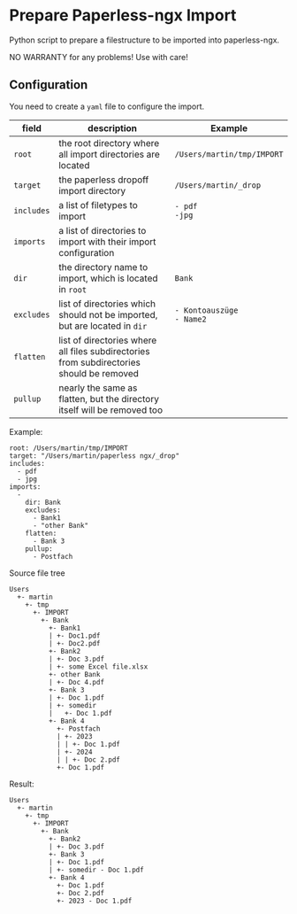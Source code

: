 # Prepare Paperless-ngx Import
Python script to prepare a filestructure to be imported into paperless-ngx.

NO WARRANTY for any problems! Use with care!

## Configuration
You need to create a `yaml` file to configure the import.

| field      | description                                                                              | Example                         |
|------------|------------------------------------------------------------------------------------------|---------------------------------|
| `root`     | the root directory where all import directories are located                              | `/Users/martin/tmp/IMPORT`      |
| `target`   | the paperless dropoff import directory                                                   | `/Users/martin/_drop`           |
| `includes` | a list of filetypes to import                                                            | `- pdf`<br/>`-jpg`              |
| `imports`  | a list of directories to import with their import configuration                          |                                 |
| `dir`      | the directory name to import, which is located in `root`                                 | `Bank`                          |
| `excludes` | list of directories which should not be imported, but are located in `dir`               | `- Kontoauszüge`<br/>`- Name2`  |
| `flatten`  | list of directories where all files subdirectories from subdirectories should be removed |                                 |
| `pullup`   | nearly the same as flatten, but the directory itself will be removed too                 |                                 |


Example:
```
root: /Users/martin/tmp/IMPORT
target: "/Users/martin/paperless ngx/_drop"
includes:
  - pdf
  - jpg
imports:
  -
    dir: Bank
    excludes:
      - Bank1
      - "other Bank"
    flatten:
      - Bank 3
    pullup:
      - Postfach
```

Source file tree
```
Users
  +- martin
    +- tmp
      +- IMPORT
        +- Bank
          +- Bank1
          | +- Doc1.pdf
          | +- Doc2.pdf
          +- Bank2
          | +- Doc 3.pdf
          | +- some Excel file.xlsx
          +- other Bank
          | +- Doc 4.pdf
          +- Bank 3
          | +- Doc 1.pdf
          | +- somedir
          |   +- Doc 1.pdf
          +- Bank 4
            +- Postfach
            | +- 2023
            | | +- Doc 1.pdf
            | +- 2024
            | | +- Doc 2.pdf
            +- Doc 1.pdf
```

Result:
```
Users
  +- martin
    +- tmp
      +- IMPORT
        +- Bank
          +- Bank2
          | +- Doc 3.pdf
          +- Bank 3
          | +- Doc 1.pdf
          | +- somedir - Doc 1.pdf
          +- Bank 4
            +- Doc 1.pdf
            +- Doc 2.pdf
            +- 2023 - Doc 1.pdf
```